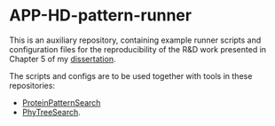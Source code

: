 # APP-HD-pattern-runner

This is an auxiliary repository, containing example runner scripts and configuration files
for the reproducibility of the R&D work presented in 
Chapter 5 of my [dissertation](https://www.dropbox.com/s/cow9vys7wrl1kqj/thesis_aszabo.pdf?dl=0).

The scripts and configs are to be used together with tools in these 
repositories:
- [ProteinPatternSearch](https://github.com/ador/ProteinPatternSearch)
- [PhyTreeSearch](https://github.com/ador/PhyTreeSearch).

